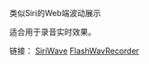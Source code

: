 类似Siri的Web端波动展示

适合用于录音实时效果。

链接：
	[SiriWave](https://github.com/CaffeinaLab/SiriWaveJS)
	[FlashWavRecorder](https://github.com/michalstocki/FlashWavRecorder)